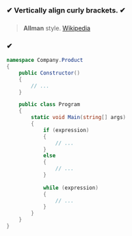 ### ✔ Vertically align curly brackets. ✔
###

> **Allman** style. [Wikipedia](https://en.wikipedia.org/wiki/Indentation_style)  

### ✔
``` csharp
namespace Company.Product
{
    public Constructor()
    {
        // ...
    }

    public class Program
    {
        static void Main(string[] args)
        {
            if (expression)
            {
                // ...
            }
            else
            {
                // ...    
            }
            
            while (expression)
            {
                // ...
            }
        }
    }
}
```
